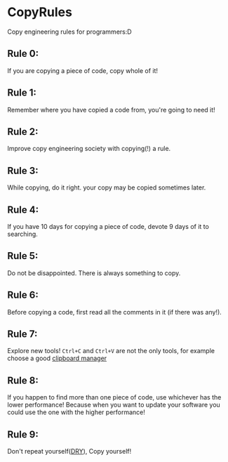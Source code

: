 # CopyRules
Copy engineering rules for programmers:D


## Rule 0:
If you are copying a piece of code, copy whole of it!

## Rule 1:
Remember where you have copied a code from, you're going to need it!

## Rule 2:
Improve copy engineering society with copying(!) a rule.

## Rule 3:
While copying, do it right. your copy may be copied sometimes later.

## Rule 4:
If you have 10 days for copying a piece of code, devote 9 days of it to searching.

## Rule 5:
Do not be disappointed. There is always something to copy.

## Rule 6:
Before copying a code, first read all the comments in it (if there was any!).

## Rule 7:
Explore new tools! `Ctrl+C` and `Ctrl+V`  are not the only tools, for example choose a good [clipboard manager](http://en.wikipedia.org/wiki/Clipboard_manager)

## Rule 8:
If you happen to find more than one piece of code, use whichever has the lower performance! Because when you want to update your software you could use the one with the higher performance!

## Rule 9:
Don't repeat yourself([DRY](http://en.wikipedia.org/wiki/Don%27t_repeat_yourself)), Copy yourself!
